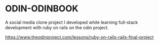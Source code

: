 # ODIN-ODINBOOK

A social media clone project I developed while learning full-stack development with ruby on rails on the odin project.

https://www.theodinproject.com/lessons/ruby-on-rails-rails-final-project
